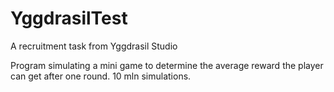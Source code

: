# YggdrasilTest
A recruitment task from Yggdrasil Studio

Program simulating a mini game to determine the average reward the player can get after one round. 10 mln simulations.
